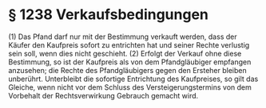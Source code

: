 # § 1238 Verkaufsbedingungen
(1) Das Pfand darf nur mit der Bestimmung verkauft werden, dass der Käufer den Kaufpreis sofort zu entrichten hat und seiner Rechte verlustig sein soll, wenn dies nicht geschieht.
(2) Erfolgt der Verkauf ohne diese Bestimmung, so ist der Kaufpreis als von dem Pfandgläubiger empfangen anzusehen; die Rechte des Pfandgläubigers gegen den Ersteher bleiben unberührt. Unterbleibt die sofortige Entrichtung des Kaufpreises, so gilt das Gleiche, wenn nicht vor dem Schluss des Versteigerungstermins von dem Vorbehalt der Rechtsverwirkung Gebrauch gemacht wird.